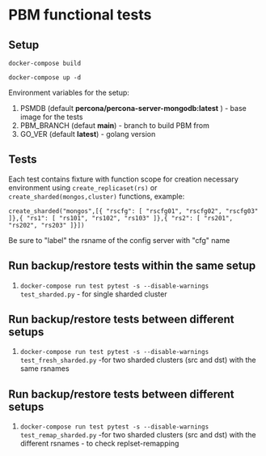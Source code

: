 # PBM functional tests #

## Setup ##
```docker-compose build```

```docker-compose up -d```

Environment variables for  the setup:

1) PSMDB (default **percona/percona-server-mongodb:latest** ) - base image for the tests
2) PBM_BRANCH (defaut **main**) - branch to build PBM from
3) GO_VER (default **latest**) - golang version 

## Tests ##
Each test contains fixture with function scope for creation necessary environment using ```create_replicaset(rs)``` or ```create_sharded(mongos,cluster)``` functions, example:

```create_sharded("mongos",[{ "rscfg": [ "rscfg01", "rscfg02", "rscfg03" ]},{ "rs1": [ "rs101", "rs102", "rs103" ]},{ "rs2": [ "rs201", "rs202", "rs203" ]}])```

Be sure to "label" the rsname of the config server with "cfg" name


## Run backup/restore tests within the same setup  ##
1) ```docker-compose run test pytest -s --disable-warnings test_sharded.py``` - for single sharded cluster

## Run backup/restore tests between different setups ## 
1) ```docker-compose run test pytest -s --disable-warnings test_fresh_sharded.py``` -for two sharded clusters (src and dst) with the same rsnames

## Run backup/restore tests between different setups ## 
1) ```docker-compose run test pytest -s --disable-warnings test_remap_sharded.py``` -for two sharded clusters (src and dst) with the different rsnames - to check replset-remapping
